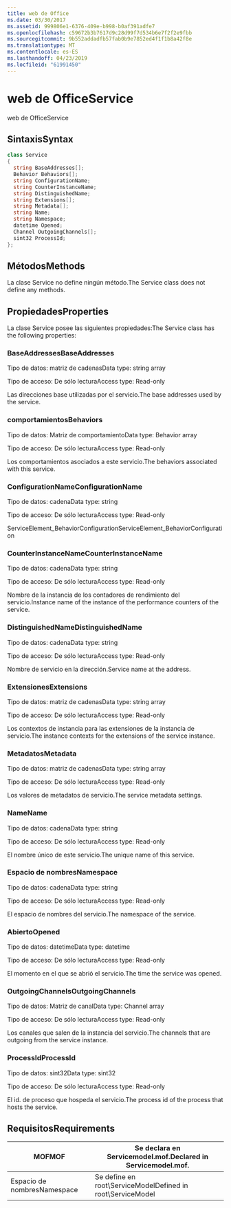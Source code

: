 ```yaml
---
title: web de Office
ms.date: 03/30/2017
ms.assetid: 999806e1-6376-409e-b998-b0af391adfe7
ms.openlocfilehash: c59672b3b7617d9c28d99f7d534b6e7f2f2e9fbb
ms.sourcegitcommit: 9b552addadfb57fab0b9e7852ed4f1f1b8a42f8e
ms.translationtype: MT
ms.contentlocale: es-ES
ms.lasthandoff: 04/23/2019
ms.locfileid: "61991450"
---
```

# <a name="service"></a><span data-ttu-id="8d0bc-102">web de Office</span><span class="sxs-lookup"><span data-stu-id="8d0bc-102">Service</span></span>
<span data-ttu-id="8d0bc-103">web de Office</span><span class="sxs-lookup"><span data-stu-id="8d0bc-103">Service</span></span>  
  
## <a name="syntax"></a><span data-ttu-id="8d0bc-104">Sintaxis</span><span class="sxs-lookup"><span data-stu-id="8d0bc-104">Syntax</span></span>  
  
```csharp
class Service  
{  
  string BaseAddresses[];  
  Behavior Behaviors[];  
  string ConfigurationName;  
  string CounterInstanceName;  
  string DistinguishedName;  
  string Extensions[];  
  string Metadata[];  
  string Name;  
  string Namespace;  
  datetime Opened;  
  Channel OutgoingChannels[];  
  sint32 ProcessId;  
};  
```  
  
## <a name="methods"></a><span data-ttu-id="8d0bc-105">Métodos</span><span class="sxs-lookup"><span data-stu-id="8d0bc-105">Methods</span></span>  
 <span data-ttu-id="8d0bc-106">La clase Service no define ningún método.</span><span class="sxs-lookup"><span data-stu-id="8d0bc-106">The Service class does not define any methods.</span></span>  
  
## <a name="properties"></a><span data-ttu-id="8d0bc-107">Propiedades</span><span class="sxs-lookup"><span data-stu-id="8d0bc-107">Properties</span></span>  
 <span data-ttu-id="8d0bc-108">La clase Service posee las siguientes propiedades:</span><span class="sxs-lookup"><span data-stu-id="8d0bc-108">The Service class has the following properties:</span></span>  
  
### <a name="baseaddresses"></a><span data-ttu-id="8d0bc-109">BaseAddresses</span><span class="sxs-lookup"><span data-stu-id="8d0bc-109">BaseAddresses</span></span>  
 <span data-ttu-id="8d0bc-110">Tipo de datos: matriz de cadenas</span><span class="sxs-lookup"><span data-stu-id="8d0bc-110">Data type: string array</span></span>  
  
 <span data-ttu-id="8d0bc-111">Tipo de acceso: De sólo lectura</span><span class="sxs-lookup"><span data-stu-id="8d0bc-111">Access type: Read-only</span></span>  
  
 <span data-ttu-id="8d0bc-112">Las direcciones base utilizadas por el servicio.</span><span class="sxs-lookup"><span data-stu-id="8d0bc-112">The base addresses used by the service.</span></span>  
  
### <a name="behaviors"></a><span data-ttu-id="8d0bc-113">comportamientos</span><span class="sxs-lookup"><span data-stu-id="8d0bc-113">Behaviors</span></span>  
 <span data-ttu-id="8d0bc-114">Tipo de datos: Matriz de comportamiento</span><span class="sxs-lookup"><span data-stu-id="8d0bc-114">Data type: Behavior array</span></span>  
  
 <span data-ttu-id="8d0bc-115">Tipo de acceso: De sólo lectura</span><span class="sxs-lookup"><span data-stu-id="8d0bc-115">Access type: Read-only</span></span>  
  
 <span data-ttu-id="8d0bc-116">Los comportamientos asociados a este servicio.</span><span class="sxs-lookup"><span data-stu-id="8d0bc-116">The behaviors associated with this service.</span></span>  
  
### <a name="configurationname"></a><span data-ttu-id="8d0bc-117">ConfigurationName</span><span class="sxs-lookup"><span data-stu-id="8d0bc-117">ConfigurationName</span></span>  
 <span data-ttu-id="8d0bc-118">Tipo de datos: cadena</span><span class="sxs-lookup"><span data-stu-id="8d0bc-118">Data type: string</span></span>  
  
 <span data-ttu-id="8d0bc-119">Tipo de acceso: De sólo lectura</span><span class="sxs-lookup"><span data-stu-id="8d0bc-119">Access type: Read-only</span></span>  
  
 <span data-ttu-id="8d0bc-120">ServiceElement_BehaviorConfiguration</span><span class="sxs-lookup"><span data-stu-id="8d0bc-120">ServiceElement_BehaviorConfiguration</span></span>  
  
### <a name="counterinstancename"></a><span data-ttu-id="8d0bc-121">CounterInstanceName</span><span class="sxs-lookup"><span data-stu-id="8d0bc-121">CounterInstanceName</span></span>  
 <span data-ttu-id="8d0bc-122">Tipo de datos: cadena</span><span class="sxs-lookup"><span data-stu-id="8d0bc-122">Data type: string</span></span>  
  
 <span data-ttu-id="8d0bc-123">Tipo de acceso: De sólo lectura</span><span class="sxs-lookup"><span data-stu-id="8d0bc-123">Access type: Read-only</span></span>  
  
 <span data-ttu-id="8d0bc-124">Nombre de la instancia de los contadores de rendimiento del servicio.</span><span class="sxs-lookup"><span data-stu-id="8d0bc-124">Instance name of the instance of the performance counters of the service.</span></span>  
  
### <a name="distinguishedname"></a><span data-ttu-id="8d0bc-125">DistinguishedName</span><span class="sxs-lookup"><span data-stu-id="8d0bc-125">DistinguishedName</span></span>  
 <span data-ttu-id="8d0bc-126">Tipo de datos: cadena</span><span class="sxs-lookup"><span data-stu-id="8d0bc-126">Data type: string</span></span>  
  
 <span data-ttu-id="8d0bc-127">Tipo de acceso: De sólo lectura</span><span class="sxs-lookup"><span data-stu-id="8d0bc-127">Access type: Read-only</span></span>  
  
 <span data-ttu-id="8d0bc-128">Nombre de servicio en la dirección.</span><span class="sxs-lookup"><span data-stu-id="8d0bc-128">Service name at the address.</span></span>  
  
### <a name="extensions"></a><span data-ttu-id="8d0bc-129">Extensiones</span><span class="sxs-lookup"><span data-stu-id="8d0bc-129">Extensions</span></span>  
 <span data-ttu-id="8d0bc-130">Tipo de datos: matriz de cadenas</span><span class="sxs-lookup"><span data-stu-id="8d0bc-130">Data type: string array</span></span>  
  
 <span data-ttu-id="8d0bc-131">Tipo de acceso: De sólo lectura</span><span class="sxs-lookup"><span data-stu-id="8d0bc-131">Access type: Read-only</span></span>  
  
 <span data-ttu-id="8d0bc-132">Los contextos de instancia para las extensiones de la instancia de servicio.</span><span class="sxs-lookup"><span data-stu-id="8d0bc-132">The instance contexts for the extensions of the service instance.</span></span>  
  
### <a name="metadata"></a><span data-ttu-id="8d0bc-133">Metadatos</span><span class="sxs-lookup"><span data-stu-id="8d0bc-133">Metadata</span></span>  
 <span data-ttu-id="8d0bc-134">Tipo de datos: matriz de cadenas</span><span class="sxs-lookup"><span data-stu-id="8d0bc-134">Data type: string array</span></span>  
  
 <span data-ttu-id="8d0bc-135">Tipo de acceso: De sólo lectura</span><span class="sxs-lookup"><span data-stu-id="8d0bc-135">Access type: Read-only</span></span>  
  
 <span data-ttu-id="8d0bc-136">Los valores de metadatos de servicio.</span><span class="sxs-lookup"><span data-stu-id="8d0bc-136">The service metadata settings.</span></span>  
  
### <a name="name"></a><span data-ttu-id="8d0bc-137">Name</span><span class="sxs-lookup"><span data-stu-id="8d0bc-137">Name</span></span>  
 <span data-ttu-id="8d0bc-138">Tipo de datos: cadena</span><span class="sxs-lookup"><span data-stu-id="8d0bc-138">Data type: string</span></span>  
  
 <span data-ttu-id="8d0bc-139">Tipo de acceso: De sólo lectura</span><span class="sxs-lookup"><span data-stu-id="8d0bc-139">Access type: Read-only</span></span>  
  
 <span data-ttu-id="8d0bc-140">El nombre único de este servicio.</span><span class="sxs-lookup"><span data-stu-id="8d0bc-140">The unique name of this service.</span></span>  
  
### <a name="namespace"></a><span data-ttu-id="8d0bc-141">Espacio de nombres</span><span class="sxs-lookup"><span data-stu-id="8d0bc-141">Namespace</span></span>  
 <span data-ttu-id="8d0bc-142">Tipo de datos: cadena</span><span class="sxs-lookup"><span data-stu-id="8d0bc-142">Data type: string</span></span>  
  
 <span data-ttu-id="8d0bc-143">Tipo de acceso: De sólo lectura</span><span class="sxs-lookup"><span data-stu-id="8d0bc-143">Access type: Read-only</span></span>  
  
 <span data-ttu-id="8d0bc-144">El espacio de nombres del servicio.</span><span class="sxs-lookup"><span data-stu-id="8d0bc-144">The namespace of the service.</span></span>  
  
### <a name="opened"></a><span data-ttu-id="8d0bc-145">Abierto</span><span class="sxs-lookup"><span data-stu-id="8d0bc-145">Opened</span></span>  
 <span data-ttu-id="8d0bc-146">Tipo de datos: datetime</span><span class="sxs-lookup"><span data-stu-id="8d0bc-146">Data type: datetime</span></span>  
  
 <span data-ttu-id="8d0bc-147">Tipo de acceso: De sólo lectura</span><span class="sxs-lookup"><span data-stu-id="8d0bc-147">Access type: Read-only</span></span>  
  
 <span data-ttu-id="8d0bc-148">El momento en el que se abrió el servicio.</span><span class="sxs-lookup"><span data-stu-id="8d0bc-148">The time the service was opened.</span></span>  
  
### <a name="outgoingchannels"></a><span data-ttu-id="8d0bc-149">OutgoingChannels</span><span class="sxs-lookup"><span data-stu-id="8d0bc-149">OutgoingChannels</span></span>  
 <span data-ttu-id="8d0bc-150">Tipo de datos: Matriz de canal</span><span class="sxs-lookup"><span data-stu-id="8d0bc-150">Data type: Channel array</span></span>  
  
 <span data-ttu-id="8d0bc-151">Tipo de acceso: De sólo lectura</span><span class="sxs-lookup"><span data-stu-id="8d0bc-151">Access type: Read-only</span></span>  
  
 <span data-ttu-id="8d0bc-152">Los canales que salen de la instancia del servicio.</span><span class="sxs-lookup"><span data-stu-id="8d0bc-152">The channels that are outgoing from the service instance.</span></span>  
  
### <a name="processid"></a><span data-ttu-id="8d0bc-153">ProcessId</span><span class="sxs-lookup"><span data-stu-id="8d0bc-153">ProcessId</span></span>  
 <span data-ttu-id="8d0bc-154">Tipo de datos: sint32</span><span class="sxs-lookup"><span data-stu-id="8d0bc-154">Data type: sint32</span></span>  
  
 <span data-ttu-id="8d0bc-155">Tipo de acceso: De sólo lectura</span><span class="sxs-lookup"><span data-stu-id="8d0bc-155">Access type: Read-only</span></span>  
  
 <span data-ttu-id="8d0bc-156">El id. de proceso que hospeda el servicio.</span><span class="sxs-lookup"><span data-stu-id="8d0bc-156">The process id of the process that hosts the service.</span></span>  
  
## <a name="requirements"></a><span data-ttu-id="8d0bc-157">Requisitos</span><span class="sxs-lookup"><span data-stu-id="8d0bc-157">Requirements</span></span>  
  
|<span data-ttu-id="8d0bc-158">MOF</span><span class="sxs-lookup"><span data-stu-id="8d0bc-158">MOF</span></span>|<span data-ttu-id="8d0bc-159">Se declara en Servicemodel.mof.</span><span class="sxs-lookup"><span data-stu-id="8d0bc-159">Declared in Servicemodel.mof.</span></span>|  
|---------|-----------------------------------|  
|<span data-ttu-id="8d0bc-160">Espacio de nombres</span><span class="sxs-lookup"><span data-stu-id="8d0bc-160">Namespace</span></span>|<span data-ttu-id="8d0bc-161">Se define en root\ServiceModel</span><span class="sxs-lookup"><span data-stu-id="8d0bc-161">Defined in root\ServiceModel</span></span>|
